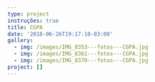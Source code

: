 ```yaml
---
type: project
instruções: true
title: CGPA
date: '2018-06-26T19:17:10-03:00'
gallery:
  - img: /images/IMG_8353---fotos---CGPA.jpg
  - img: /images/IMG_8361---fotos---CGPA.jpg
  - img: /images/IMG_8370---fotos---CGPA.jpg
project: []
---
```


